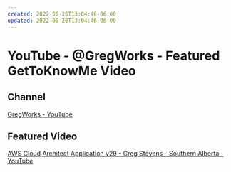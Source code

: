 ```yaml
---
created: 2022-06-26T13:04:46-06:00
updated: 2022-06-26T13:04:46-06:00
---
```

# YouTube - @GregWorks - Featured GetToKnowMe Video


## Channel
[GregWorks - YouTube](https://www.youtube.com/channel/UCEOR5OVIgWpsRVZcoyz8i0Q)


## Featured Video
[AWS Cloud Architect Application v29 - Greg Stevens - Southern Alberta - YouTube](https://www.youtube.com/watch?v=zxajLgbHwu8&t=1s)